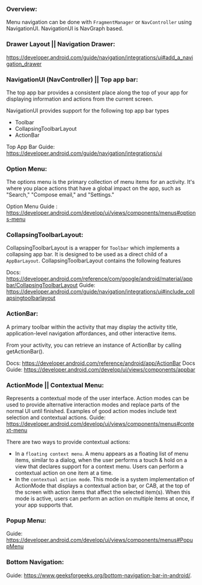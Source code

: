 ### Overview:
Menu navigation can be done with `FragmentManager` or `NavController` using NavigationUI. NavigationUI is NavGraph based.

### Drawer Layout || Navigation Drawer:
https://developer.android.com/guide/navigation/integrations/ui#add_a_navigation_drawer

### NavigationUI (NavController) || Top app bar:
The top app bar provides a consistent place along the top of your app for displaying information and actions from the current screen.

NavigationUI provides support for the following top app bar types
- Toolbar
- CollapsingToolbarLayout
- ActionBar

Top App Bar Guide: https://developer.android.com/guide/navigation/integrations/ui

### Option Menu:
The options menu is the primary collection of menu items for an activity. It's where you place actions that have a global impact on the app, such as "Search," "Compose email," and "Settings."

Option Menu Guide : https://developer.android.com/develop/ui/views/components/menus#options-menu

### CollapsingToolbarLayout:
CollapsingToolbarLayout is a wrapper for `Toolbar` which implements a collapsing app bar. It is designed to be used as a direct child of a `AppBarLayout`. CollapsingToolbarLayout contains the following features

Docs: https://developer.android.com/reference/com/google/android/material/appbar/CollapsingToolbarLayout
Guide: https://developer.android.com/guide/navigation/integrations/ui#include_collapsingtoolbarlayout

### ActionBar:
A primary toolbar within the activity that may display the activity title, application-level navigation affordances, and other interactive items.

From your activity, you can retrieve an instance of ActionBar by calling getActionBar().

Docs: https://developer.android.com/reference/android/app/ActionBar
Docs Guide: https://developer.android.com/develop/ui/views/components/appbar

### ActionMode || Contextual Menu:
Represents a contextual mode of the user interface. Action modes can be used to provide alternative interaction modes and replace parts of the normal UI until finished. Examples of good action modes include text selection and contextual actions.
Guide: https://developer.android.com/develop/ui/views/components/menus#context-menu

There are two ways to provide contextual actions:

- In a `floating context menu`. A menu appears as a floating list of menu items, similar to a dialog, when the user performs a touch & hold on a view that declares support for a context menu. Users can perform a contextual action on one item at a time.
- In the `contextual action mode`. This mode is a system implementation of ActionMode that displays a contextual action bar, or CAB, at the top of the screen with action items that affect the selected item(s). When this mode is active, users can perform an action on multiple items at once, if your app supports that.

### Popup Menu:
Guide: https://developer.android.com/develop/ui/views/components/menus#PopupMenu

### Bottom Navigation:
Guide: https://www.geeksforgeeks.org/bottom-navigation-bar-in-android/.
